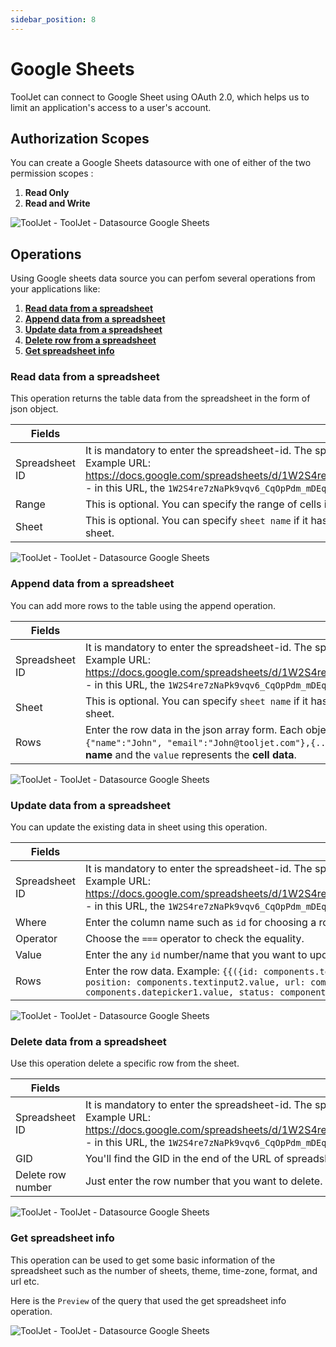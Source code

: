 ```yaml
---
sidebar_position: 8
---
```


# Google Sheets

ToolJet can connect to Google Sheet using OAuth 2.0, which helps us to limit an application's access to a user's account.

## Authorization Scopes 

You can create a Google Sheets datasource with one of either of the two permission scopes :
  1. **Read Only**
  2. **Read and Write**

<div style={{textAlign: 'center'}}>

![ToolJet - ToolJet - Datasource Google Sheets](/img/datasource-reference/google-sheets/googlesheets.gif)

</div>

## Operations

Using Google sheets data source you can perfom several operations from your applications like:

  1. **[Read data from a spreadsheet](/docs/data-sources/google.sheets#read-data-from-a-spreadsheet)**
  2. **[Append data from a spreadsheet](/docs/data-sources/google.sheets#append-data-from-a-spreadsheet)**
  3. **[Update data from a spreadsheet](/docs/data-sources/google.sheets#update-data-from-a-spreadsheet)**
  4. **[Delete row from a spreadsheet](/docs/data-sources/google.sheets#delete-data-from-a-spreadsheet)**
  5. **[Get spreadsheet info](/docs/data-sources/google.sheets#get-spreadsheet-info)**

### Read data from a spreadsheet

This operation returns the table data from the spreadsheet in the form of json object. 

| Fields      | description |
| ----------- | ----------- |
| Spreadsheet ID | It is mandatory to enter the spreadsheet-id. The spreadsheet-id can be found in the URL of the spreadsheet. Example URL: https://docs.google.com/spreadsheets/d/1W2S4re7zNaPk9vqv6_CqOpPdm_mDEqmLmzjVe7Nb9WM/edit#gid=0 - in this URL, the `1W2S4re7zNaPk9vqv6_CqOpPdm_mDEqmLmzjVe7Nb9WM` is the spreadsheet-id. |
| Range | This is optional. You can specify the range of cells in this field. If left empty, it will select the range `A1:Z500`. |
| Sheet | This is optional. You can specify `sheet name` if it has more than 1 sheets, else it will automatically choose the first sheet. |


<div style={{textAlign: 'center'}}>

![ToolJet - ToolJet - Datasource Google Sheets](/img/datasource-reference/google-sheets/read-data-op.png)

</div>

### Append data from a spreadsheet

You can add more rows to the table using the append operation.

| Fields      | description |
| ----------- | ----------- |
| Spreadsheet ID | It is mandatory to enter the spreadsheet-id. The spreadsheet-id can be found in the URL of the spreadsheet. Example URL: https://docs.google.com/spreadsheets/d/1W2S4re7zNaPk9vqv6_CqOpPdm_mDEqmLmzjVe7Nb9WM/edit#gid=0 - in this URL, the `1W2S4re7zNaPk9vqv6_CqOpPdm_mDEqmLmzjVe7Nb9WM` is the spreadsheet-id. |
| Sheet | This is optional. You can specify `sheet name` if it has more than 1 sheets, else it will automatically choose the first sheet. |
| Rows  | Enter the row data in the json array form. Each object in an array will represent a single row. Example: `[ {"name":"John", "email":"John@tooljet.com"},{...},{...} ]` In each object, the `key` represents the **column name** and the `value` represents the **cell data**.   |

<div style={{textAlign: 'center'}}>

![ToolJet - ToolJet - Datasource Google Sheets](/img/datasource-reference/google-sheets/append-data-op.png)

</div>

### Update data from a spreadsheet

You can update the existing data in sheet using this operation.

| Fields      | description |
| ----------- | ----------- |
| Spreadsheet ID | It is mandatory to enter the spreadsheet-id. The spreadsheet-id can be found in the URL of the spreadsheet. Example URL: https://docs.google.com/spreadsheets/d/1W2S4re7zNaPk9vqv6_CqOpPdm_mDEqmLmzjVe7Nb9WM/edit#gid=0 - in this URL, the `1W2S4re7zNaPk9vqv6_CqOpPdm_mDEqmLmzjVe7Nb9WM` is the spreadsheet-id. |
| Where | Enter the column name such as `id` for choosing a row. |
| Operator | Choose the `===` operator to check the equality. |
| Value | Enter the any `id` number/name that you want to update. |
| Rows  | Enter the row data. Example: `{{({id: components.textinput4.value, company: components.textinput1.value, position: components.textinput2.value, url: components.textinput3.value, 'date-applied': components.datepicker1.value, status: components.dropdown1.value})}}`  |

<div style={{textAlign: 'center'}}>

![ToolJet - ToolJet - Datasource Google Sheets](/img/datasource-reference/google-sheets/update-data-op.png)

</div>

### Delete data from a spreadsheet

Use this operation delete a specific row from the sheet.

| Fields      | description |
| ----------- | ----------- |
| Spreadsheet ID | It is mandatory to enter the spreadsheet-id. The spreadsheet-id can be found in the URL of the spreadsheet. Example URL: https://docs.google.com/spreadsheets/d/1W2S4re7zNaPk9vqv6_CqOpPdm_mDEqmLmzjVe7Nb9WM/edit#gid=0 - in this URL, the `1W2S4re7zNaPk9vqv6_CqOpPdm_mDEqmLmzjVe7Nb9WM` is the spreadsheet-id. |
| GID | You'll find the GID in the end of the URL of spreadsheet. In the example mentioned above, the GID is 0 |
| Delete row number |  Just enter the row number that you want to delete.  |


<div style={{textAlign: 'center'}}>

![ToolJet - ToolJet - Datasource Google Sheets](/img/datasource-reference/google-sheets/delete-row-op.png)

</div>

### Get spreadsheet info

This operation can be used to get some basic information of the spreadsheet such as the number of sheets, theme, time-zone, format, and url etc.

Here is the `Preview` of the query that used the get spreadsheet info operation.

<div style={{textAlign: 'center'}}>

![ToolJet - ToolJet - Datasource Google Sheets](/img/datasource-reference/google-sheets/get-info2.png)

</div>